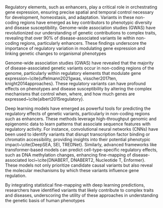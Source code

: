 Regulatory elements, such as enhancers, play a critical role in orchestrating gene expression, ensuring precise spatial and temporal control necessary for development, homeostasis, and adaptation. Variants in these non-coding regions have emerged as key contributors to phenotypic diversity and disease susceptibility. Genome-wide association studies (GWAS) have revolutionized our understanding of genetic contributions to complex traits, revealing that over 90% of disease-associated variants lie within non-coding regions, particularly enhancers. These findings underscore the importance of regulatory variation in modulating gene expression and linking genetic changes to organismal phenotypes

Genome-wide association studies (GWAS) have revealed that the majority of disease-associated genetic variants occur in non-coding regions of the genome, particularly within regulatory elements that modulate gene expression~\cite{uffelmann2021gwas, visscher2017ten, knight2014approaches}. These regulatory variants can have profound effects on phenotypes and disease susceptibility by altering the complex mechanisms that control when, where, and how much genes are expressed~\cite{albert2015regulatory}. 


Deep learning models have emerged as powerful tools for predicting the regulatory effects of genetic variants, particularly in non-coding regions such as enhancers. These methods leverage high-throughput genomic and epigenomic data to learn patterns that associate sequence features with regulatory activity. For instance, convolutional neural networks (CNNs) have been used to identify variants that disrupt transcription factor binding or chromatin accessibility, providing insights into their potential phenotypic impact~\cite{DeepSEA, SEI, TREDNet}. Similarly, advanced frameworks like transformer-based models can predict cell-type-specific regulatory effects, such as DNA methylation changes, enhancing fine-mapping of disease-associated loci~\cite{DNABERT, DNABERT2, Nucleotide T, Enformer}. These models not only prioritize candidate causal variants but also reveal the molecular mechanisms by which these variants influence gene regulation. 


By integrating statistical fine-mapping with deep learning predictions, researchers have identified variants that likely contribute to complex traits and diseases, underscoring the utility of these approaches in understanding the genetic basis of human phenotypes